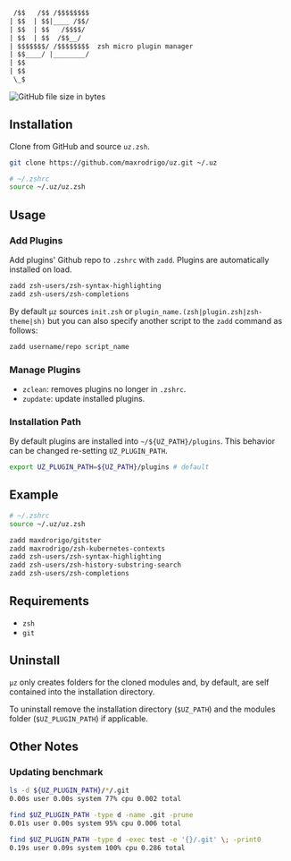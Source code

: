 ```txt
 /$$   /$$ /$$$$$$$$
| $$  | $$|____ /$$/
| $$  | $$   /$$$$/
| $$  | $$  /$$__/
| $$$$$$$/ /$$$$$$$$  zsh micro plugin manager
| $$____/ |________/
| $$
| $$
 \_$
```

![GitHub file size in bytes](https://img.shields.io/github/size/maxrodrigo/uz/uz.zsh?color=green&label=uz.zsh&logo=uz.zsh%20size&style=flat-square)

## Installation

Clone from GitHub and source `uz.zsh`.

```sh
git clone https://github.com/maxrodrigo/uz.git ~/.uz
```

```zsh
# ~/.zshrc
source ~/.uz/uz.zsh
```

## Usage

### Add Plugins

Add plugins' Github repo to `.zshrc` with `zadd`. Plugins are automatically installed on load.

```zsh
zadd zsh-users/zsh-syntax-highlighting
zadd zsh-users/zsh-completions
```

By default `µz` sources `init.zsh` or `plugin_name.(zsh|plugin.zsh|zsh-theme|sh)` but you can also specify another script to the `zadd` command as follows:


```zsh
zadd username/repo script_name
```

### Manage Plugins

- `zclean`: removes plugins no longer in `.zshrc`.
- `zupdate`: update installed plugins.

### Installation Path

By default plugins are installed into `~/${UZ_PATH}/plugins`. This behavior can be changed re-setting `UZ_PLUGIN_PATH`.

```zsh
export UZ_PLUGIN_PATH=${UZ_PATH}/plugins # default
```

## Example

```zsh
# ~/.zshrc
source ~/.uz/uz.zsh

zadd maxdrorigo/gitster
zadd maxrodrigo/zsh-kubernetes-contexts
zadd zsh-users/zsh-syntax-highlighting
zadd zsh-users/zsh-history-substring-search
zadd zsh-users/zsh-completions
```

## Requirements

- `zsh`
- `git`

## Uninstall

`μz` only creates folders for the cloned modules and, by default, are self contained into the installation directory.

To uninstall remove the installation directory (`$UZ_PATH`) and the modules folder (`$UZ_PLUGIN_PATH`) if applicable.

## Other Notes

### Updating benchmark

```sh
ls -d ${UZ_PLUGIN_PATH}/*/.git
0.00s user 0.00s system 77% cpu 0.002 total

find $UZ_PLUGIN_PATH -type d -name .git -prune
0.01s user 0.00s system 95% cpu 0.006 total

find $UZ_PLUGIN_PATH -type d -exec test -e '{}/.git' \; -print0
0.19s user 0.09s system 100% cpu 0.286 total
```

